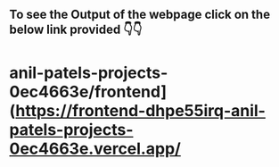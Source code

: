 ## To see the Output of the webpage click on the below link provided 👇👇
# anil-patels-projects-0ec4663e/frontend](https://frontend-dhpe55irq-anil-patels-projects-0ec4663e.vercel.app/
